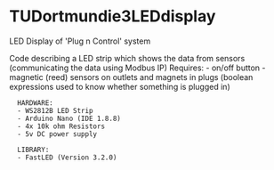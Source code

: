 # TUDortmundie3LEDdisplay
LED Display of 'Plug n Control' system

Code describing a LED strip which shows the data from sensors (communicating the data using Modbus IP)
  Requires:
      - on/off button
      - magnetic (reed) sensors on outlets and magnets in plugs (boolean expressions used to know whether something is plugged in)
      
      HARDWARE:
      - WS2812B LED Strip
      - Arduino Nano (IDE 1.8.8)
      - 4x 10k ohm Resistors 
      - 5v DC power supply
      
      LIBRARY:
      - FastLED (Version 3.2.0)
